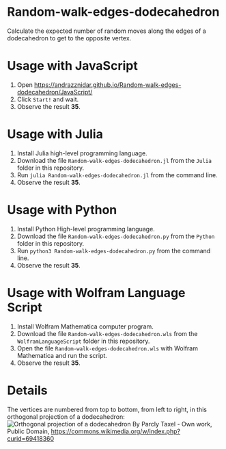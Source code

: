 # Random-walk-edges-dodecahedron
Calculate the expected number of random moves along the edges of a dodecahedron to get to the opposite vertex.

# Usage with JavaScript
1. Open https://andrazznidar.github.io/Random-walk-edges-dodecahedron/JavaScript/
2. Click `Start!` and wait.
4. Observe the result **35**.

# Usage with Julia
1. Install Julia high-level programming language.
2. Download the file `Random-walk-edges-dodecahedron.jl` from the `Julia` folder in this repository.
3. Run `julia Random-walk-edges-dodecahedron.jl` from the command line.
4. Observe the result **35**.

# Usage with Python
1. Install Python High-level programming language.
2. Download the file `Random-walk-edges-dodecahedron.py` from the `Python` folder in this repository.
3. Run `python3 Random-walk-edges-dodecahedron.py` from the command line.
4. Observe the result **35**.

# Usage with Wolfram Language Script
1. Install Wolfram Mathematica computer program.
2. Download the file `Random-walk-edges-dodecahedron.wls` from the `WolframLanguageScript` folder in this repository.
3. Open the file `Random-walk-edges-dodecahedron.wls` with Wolfram Mathematica and run the script.
4. Observe the result **35**.

# Details
The vertices are numbered from top to bottom, from left to right, in this orthogonal projection of a dodecahedron:
![Orthogonal projection of a dodecahedron](https://upload.wikimedia.org/wikipedia/commons/7/7b/Dodecahedron_H3_projection.svg)
By Parcly Taxel - Own work, Public Domain, https://commons.wikimedia.org/w/index.php?curid=69418360
